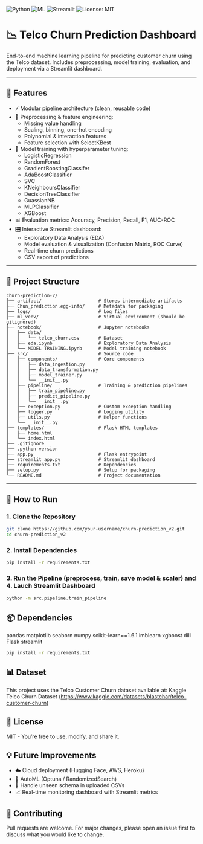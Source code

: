 ![Python](https://img.shields.io/badge/Python-3.10-blue)
![ML](https://img.shields.io/badge/Machine%20Learning-ScikitLearn%2FXGBoost-orange)
![Streamlit](https://img.shields.io/badge/Streamlit-Ready-brightgreen)
![License: MIT](https://img.shields.io/badge/License-MIT-yellow)
# 📉 Telco Churn Prediction Dashboard

End-to-end machine learning pipeline for predicting customer churn using the Telco dataset.
Includes preprocessing, model training, evaluation, and deployment via a Streamlit dashboard.

---

## 🔧 Features

- ⚡ Modular pipeline architecture (clean, reusable code)
- 🧹 Preprocessing & feature engineering:
  - Missing value handling
  - Scaling, binning, one-hot encoding
  - Polynomial & interaction features
  - Feature selection with SelectKBest
- 🤖 Model training with hyperparameter tuning:
  - LogisticRegression
  - RandomForest
  - GradientBoostingClassifer
  - AdaBoostClassifier
  - SVC
  - KNeighboursClassifier
  - DecisionTreeClassifier
  - GuassianNB
  - MLPClassifier
  - XGBoost
- 📊 Evaluation metrics: Accuracy, Precision, Recall, F1, AUC-ROC
- 🎛️ Interactive Streamlit dashboard:
  - Exploratory Data Analysis (EDA)
  - Model evaluation & visualization (Confusion Matrix, ROC Curve)
  - Real-time churn predictions
  - CSV export of predictions

---

## 📁 Project Structure
``` 
churn-prediction-2/
├── artifact/                     # Stores intermediate artifacts
├── Chun_prediction.egg-info/     # Metadata for packaging
├── logs/                         # Log files
├── ml_venv/                      # Virtual environment (should be gitignored)
├── notebook/                     # Jupyter notebooks
│   ├── data/
│   │   └── telco_churn.csv       # Dataset
│   ├── eda.ipynb                 # Exploratory Data Analysis
│   └── MODEL TRAINING.ipynb      # Model training notebook
├── src/                          # Source code
│   ├── components/               # Core components
│   │   ├── data_ingestion.py
│   │   ├── data_transformation.py
│   │   ├── model_trainer.py
│   │   └── __init__.py
│   ├── pipeline/                 # Training & prediction pipelines
│   │   ├── train_pipeline.py
│   │   ├── predict_pipeline.py
│   │   └── __init__.py
│   ├── exception.py              # Custom exception handling
│   ├── logger.py                 # Logging utility
│   ├── utils.py                  # Helper functions
│   └── __init__.py
├── templates/                    # Flask HTML templates
│   ├── home.html
│   └── index.html
├── .gitignore
├── .python-version
├── app.py                        # Flask entrypoint
├── streamlit_app.py              # Streamlit dashboard
├── requirements.txt              # Dependencies
├── setup.py                      # Setup for packaging
└── README.md                     # Project documentation
 ```

---

## 🚀 How to Run

### 1. Clone the Repository
```bash
git clone https://github.com/your-username/churn-prediction_v2.git
cd churn-prediction_v2
```

### 2. Install Dependencies
```bash
pip install -r requirements.txt
```


### 3. Run the Pipeline (preprocess, train, save model & scaler) and 4. Lauch Streamlit Dashboard
```bash
python -m src.pipeline.train_pipeline
```

## 📦 Dependencies
pandas
matplotlib
seaborn
numpy
scikit-learn==1.6.1
imblearn
xgboost
dill
Flask
streamlit

```bash
pip install -r requirements.txt
```

## 📊 Dataset
This project uses the Telco Customer Churn dataset available at:
Kaggle Telco Churn Dataset (https://www.kaggle.com/datasets/blastchar/telco-customer-churn)

## 📌 License
MIT - You’re free to use, modify, and share it.

## 💡 Future Improvements
- ☁️ Cloud deployment (Hugging Face, AWS, Heroku)
- 🔎 AutoML (Optuna / RandomizedSearch)
- 📂 Handle unseen schema in uploaded CSVs
- 📈 Real-time monitoring dashboard with Streamlit metrics

## 🤝 Contributing
Pull requests are welcome. For major changes, please open an issue first to discuss what you would like to change.